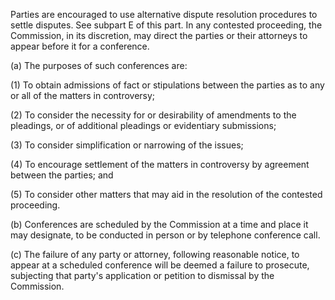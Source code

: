 Parties are encouraged to use alternative dispute resolution procedures to settle disputes. See subpart E of this part. In any contested proceeding, the Commission, in its discretion, may direct the parties or their attorneys to appear before it for a conference.

(a) The purposes of such conferences are:

(1) To obtain admissions of fact or stipulations between the parties as to any or all of the matters in controversy;

(2) To consider the necessity for or desirability of amendments to the pleadings, or of additional pleadings or evidentiary submissions;

(3) To consider simplification or narrowing of the issues;

(4) To encourage settlement of the matters in controversy by agreement between the parties; and

(5) To consider other matters that may aid in the resolution of the contested proceeding.

(b) Conferences are scheduled by the Commission at a time and place it may designate, to be conducted in person or by telephone conference call.

(c) The failure of any party or attorney, following reasonable notice, to appear at a scheduled conference will be deemed a failure to prosecute, subjecting that party's application or petition to dismissal by the Commission.

